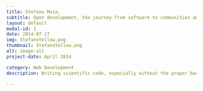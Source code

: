 ```yaml
---
title: Stefano Moia,
subtitle: Open development, the journey from software to communities and back.
layout: default
modal-id: 1
date: 2014-07-17
img: StefanoYellow.png
thumbnail: StefanoYellow.png
alt: image-alt
project-date: April 2014

category: Web Development
description: Writing scientific code, especially without the proper background, is difficult. Openly writing good scientific code is even more difficult, not only for the coding part, but also for the added challenges and inevitable insecurity that making something public brings along. Or is it? In this talk, we'll start with looking into practices, approaches, and tools that can help improve any type of code (and text!) writing. We will then discuss how making code open (and following open science practices in general) can make things easier, and how this action might foster not only a project, but also scientific communities. Finally, we will look into practices to work within such communities, and how such practices can improve code (and text) writing in return.

---
```




